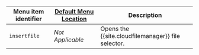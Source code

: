 | Menu item identifier | [Default Menu Location]({{site.baseurl}}/configure/editor-appearance/#examplethetinymcedefaultmenuitems) | Description                                        |
|----------------------|----------------------------------------------------------------------------------------------------------|----------------------------------------------------|
| `insertfile`         | _Not Applicable_                                                                                         | Opens the {{site.cloudfilemanager}} file selector. |